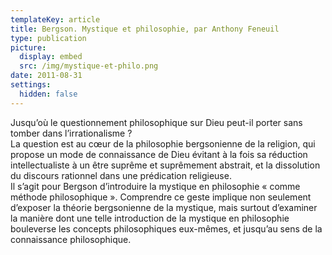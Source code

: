 ```yaml
---
templateKey: article
title: Bergson. Mystique et philosophie, par Anthony Feneuil
type: publication
picture:
  display: embed
  src: /img/mystique-et-philo.png
date: 2011-08-31
settings:
  hidden: false
---
```

Jusqu’où le questionnement philosophique sur Dieu peut-il porter sans tomber dans l’irrationalisme ?\
La question est au cœur de la philosophie bergsonienne de la religion, qui propose un mode de connaissance de Dieu évitant à la fois sa réduction intellectualiste à un être suprême et suprêmement abstrait, et la dissolution du discours rationnel dans une prédication religieuse.\
Il s’agit pour Bergson d’introduire la mystique en philosophie « comme méthode philosophique ». Comprendre ce geste implique non seulement d’exposer la théorie bergsonienne de la mystique, mais surtout d’examiner la manière dont une telle introduction de la mystique en philosophie bouleverse les concepts philosophiques eux-mêmes, et jusqu’au sens de la connaissance philosophique.
